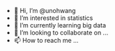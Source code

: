 - 👋 Hi, I’m @unohwang
- 👀 I’m interested in statistics
- 🌱 I’m currently learning big data
- 💞️ I’m looking to collaborate on ...
- 📫 How to reach me ...

<!---
unohwang/unohwang is a ✨ special ✨ repository because its `README.md` (this file) appears on your GitHub profile.
You can click the Preview link to take a look at your changes.
--->
